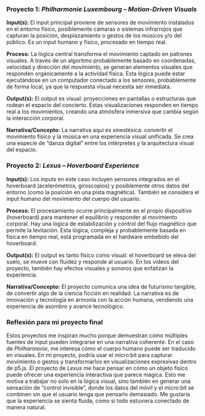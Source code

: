 ### Proyecto 1: *Philharmonie Luxembourg – Motion-Driven Visuals*

**Input(s):**
El input principal proviene de sensores de movimiento instalados en el entorno físico, posiblemente cámaras o sistemas infrarrojos que capturan la posición, desplazamiento o gestos de los músicos y/o del público. Es un input humano y físico, procesado en tiempo real.

**Process:**
La lógica central transforma el movimiento captado en patrones visuales. A través de un algoritmo probablemente basado en coordenadas, velocidad y dirección del movimiento, se generan elementos visuales que responden orgánicamente a la actividad física. Esta lógica puede estar ejecutándose en un computador conectado a los sensores, probablemente de forma local, ya que la respuesta visual necesita ser inmediata.

**Output(s):**
El output es visual: proyecciones en pantallas o estructuras que rodean el espacio del concierto. Estas visualizaciones responden en tiempo real a los movimientos, creando una atmósfera inmersiva que cambia según la interacción corporal.

**Narrativa/Concepto:**
La narrativa aquí es sinestésica: convertir el movimiento físico y la música en una experiencia visual unificada. Se crea una especie de “danza digital” entre los intérpretes y la arquitectura visual del espacio.

### Proyecto 2: *Lexus – Hoverboard Experience*

**Input(s):**
Los inputs en este caso incluyen sensores integrados en el hoverboard (acelerómetros, giroscopios) y posiblemente otros datos del entorno (como la posición en una pista magnética). También se considera el input humano del movimiento del cuerpo del usuario.

**Process:**
El procesamiento ocurre principalmente en el propio dispositivo (hoverboard) para mantener el equilibrio y responder al movimiento corporal. Hay una lógica de estabilización y control del flujo magnético que permite la levitación. Esta lógica, compleja y probablemente basada en física en tiempo real, está programada en el hardware embebido del hoverboard.

**Output(s):**
El output es tanto físico como visual: el hoverboard se eleva del suelo, se mueve con fluidez y responde al usuario. En los videos del proyecto, también hay efectos visuales y sonoros que enfatizan la experiencia.

**Narrativa/Concepto:**
El proyecto comunica una idea de futurismo tangible, de convertir algo de la ciencia ficción en realidad. La narrativa es de innovación y tecnología en armonía con la acción humana, vendiendo una experiencia de asombro y avance tecnológico.

### Reflexión para mi proyecto final

Estos proyectos me inspiran mucho porque demuestran cómo múltiples fuentes de input pueden integrarse en una narrativa coherente. En el caso de *Philharmonie*, me interesa cómo el cuerpo humano puede ser traducido en visuales. En mi proyecto, podría usar el micro\:bit para capturar movimiento o gestos y transformarlos en visualizaciones expresivas dentro de p5.js. El proyecto de *Lexus* me hace pensar en cómo un objeto físico puede ofrecer una experiencia interactiva que parece mágica. Esto me motiva a trabajar no solo en la lógica visual, sino también en generar una sensación de “control invisible”, donde los datos del móvil y el micro\:bit se combinen sin que el usuario tenga que pensarlo demasiado. Me gustaría que la experiencia se sienta fluida, como si todo estuviera conectado de manera natural.
